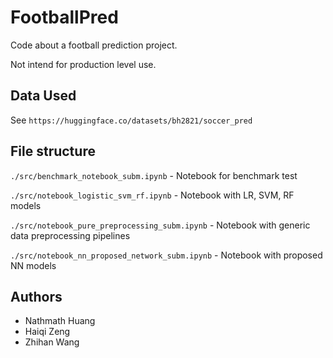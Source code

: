 # FootballPred

Code about a football prediction project.

Not intend for production level use.

## Data Used
See `https://huggingface.co/datasets/bh2821/soccer_pred`

## File structure

`./src/benchmark_notebook_subm.ipynb` - Notebook for benchmark test

`./src/notebook_logistic_svm_rf.ipynb` - Notebook with LR, SVM, RF models

`./src/notebook_pure_preprocessing_subm.ipynb` - Notebook with generic data preprocessing pipelines

`./src/notebook_nn_proposed_network_subm.ipynb` - Notebook with proposed NN models

## Authors
* Nathmath Huang
* Haiqi Zeng
* Zhihan Wang
